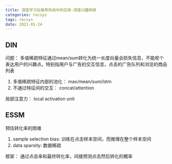 ```yaml
---
title: 深度学习在推荐系统中的应用-深度兴趣网络
categories: recsys
tags: recsys
date: 2021-01-24
---
```


## DIN

问题： 多值稀疏特征通过mean/sum转化为统一长度向量会损失信息，不能呢个表达用户的兴趣点。特别指用户与广告的交互信息，点击的广告队列和浏览的商品列表

1. 多值稀疏特征内部的池化： max/mean/sum/lstm
2. 不通过特征间的交互： concat/attention

局部注意力： local activation unit

## ESSM

预估转化率的困难

1. sample selection bias: 训练在点击样本空间，而推理在整个样本空间
2. data sparsity: 数据稀疏

框架： 通过点击率和最终转化率，间接预测点击然后转化的概率

